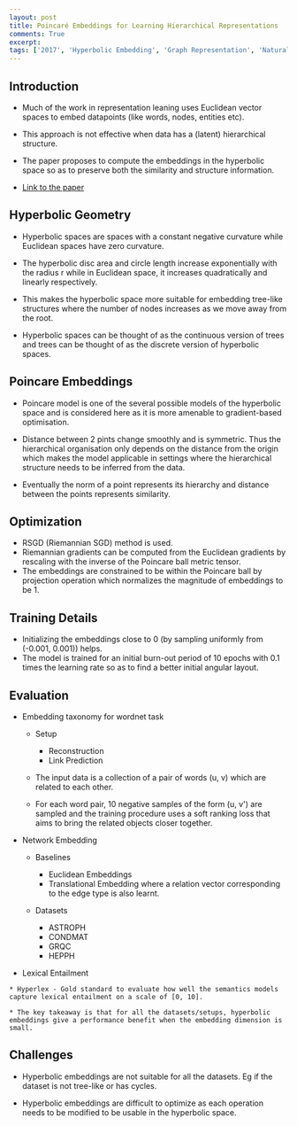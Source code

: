 ```yaml
---
layout: post
title: Poincaré Embeddings for Learning Hierarchical Representations
comments: True
excerpt: 
tags: ['2017', 'Hyperbolic Embedding', 'Graph Representation', 'Natural Language Processing', 'Poincare Ball Model', AI, Embedding, Graph, NLP, Tree]
---
```


## Introduction

* Much of the work in representation leaning uses Euclidean vector spaces to embed datapoints (like words, nodes, entities etc).

* This approach is not effective when data has a (latent) hierarchical structure.

* The paper proposes to compute the embeddings in the hyperbolic space so as to preserve both the similarity and structure information.

* [Link to the paper](https://arxiv.org/pdf/1705.08039.pdf)

## Hyperbolic Geometry

* Hyperbolic spaces are spaces with a constant negative curvature while Euclidean spaces have zero curvature.

* The hyperbolic disc area and circle length increase exponentially with the radius r while in Euclidean space, it increases quadratically and linearly respectively.

* This makes the hyperbolic space more suitable for embedding tree-like structures where the number of nodes increases as we move away from the root.

* Hyperbolic spaces can be thought of as the continuous version of trees and trees can be thought of as the discrete version of hyperbolic spaces.

## Poincare Embeddings

* Poincare model is one of the several possible models of the hyperbolic space and is considered here as it is more amenable to gradient-based optimisation.

* Distance between 2 pints change smoothly and is symmetric. Thus the hierarchical organisation only depends on the distance from the origin which makes the model applicable in settings where the hierarchical structure needs to be inferred from the data.

* Eventually the norm of a point represents its hierarchy and distance between the points represents similarity.

## Optimization

* RSGD (Riemannian SGD) method is used.
* Riemannian gradients can be computed from the Euclidean gradients by rescaling with the inverse of the Poincare ball metric tensor.
* The embeddings are constrained to be within the Poincare ball by projection operation which normalizes the magnitude of embeddings to be 1.

## Training Details

* Initializing the embeddings close to 0 (by sampling uniformly from (-0.001, 0.001)) helps.
* The model is trained for an initial burn-out period of 10 epochs with 0.1 times the learning rate so as to find a better initial angular layout.

## Evaluation

* Embedding taxonomy for wordnet task

    * Setup

        * Reconstruction
        * Link Prediction

    * The input data is a collection of a pair of words (u, v) which are related to each other. 

    * For each word pair, 10 negative samples of the form (u, v') are sampled and the training procedure uses a soft ranking loss that aims to bring the related objects closer together.

* Network Embedding

    * Baselines

        * Euclidean Embeddings
        * Translational Embedding where a relation vector corresponding to the edge type is also learnt.

    * Datasets

        * ASTROPH
        * CONDMAT
        * GRQC
        * HEPPH

*    Lexical Entailment

    * Hyperlex - Gold standard to evaluate how well the semantics models capture lexical entailment on a scale of [0, 10].

    * The key takeaway is that for all the datasets/setups, hyperbolic embeddings give a performance benefit when the embedding dimension is small.

## Challenges

* Hyperbolic embeddings are not suitable for all the datasets. Eg if the dataset is not tree-like or has cycles.

* Hyperbolic embeddings are difficult to optimize as each operation needs to be modified to be usable in the hyperbolic space.